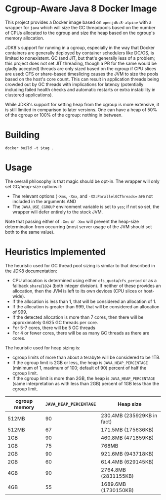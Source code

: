 Cgroup-Aware Java 8 Docker Image
================================

This project provides a Docker image based on `openjdk:8-alpine` with a wrapper for `java` which
will size the GC threadpools based on the number of CPUs allocated to the cgroup and size the heap
based on the cgroup's memory allocation.

JDK8's support for running in a cgroup, especially in the way that Docker containers are generally
deployed by container schedulers like DC/OS, is limited to nonexistent.  GC (and JIT, but that's
generally less of a problem; this project does not set JIT threading, though a PR for the same
would be gladly accepted) threads are only sized based on the cgroup if CPU slices are used: CFS
or share-based timeslicing causes the JVM to size the pools based on the host's core count.  This
can result in application threads being crowded out by GC threads with implications for latency
(potentially including failed health checks and automatic restarts or extra instability in clustered
applications).

While JDK8's support for setting heap from the cgroup is more extensive, it is still limited in
comparison to later versions.  One can have a heap of 50% of the cgroup or 100% of the cgroup: nothing
in between.

Building
========

```
docker build -t $tag .
```

Usage
=====

The overall philosophy is that magic should be opt-in.  The wrapper will only set GC/heap-size options if:

* The relevant options (`-Xms`, `-Xmx`, and `-XX:ParallelGCThreads=` are not included in the arguments
AND
* The `JAVA_USE_CGROUP` environment variable is set to `yes`; if not so set, the wrapper will defer
entirely to the stock JVM.

Note that passing either of `-Xms` or `-Xmx` will prevent the heap-size determination from occurring
(most server usage of the JVM should set both to the same value).

Heuristics Implemented
======================

The heuristic used for GC thread pool sizing is similar to that described in the JDK8 documentation:
* CPU allocation is determined using either `cfs_quota`/`cfs_period` or as a
fallback `share`/`1024` (both integer division).  If neither of these provides an allocation, then
the JVM is left to its own devices (CPU slices or host-wide).
* If the allocation is less than 1, that will be considered an allocation of 1.
* If the allocation is greater than 999, that will be considered an allocation of 999.
* If the detected allocation is more than 7 cores, then there will be approximately 0.625 GC threads
per core.
* For 5-7 cores, there will be 5 GC threads
* For 4 or fewer cores, there will be as many GC threads as there are cores.

The heuristic used for heap sizing is:

* cgroup limits of more than about a terabyte will be considered to be 1TB.
* If the cgroup limit is 2GB or less, the heap is `JAVA_HEAP_PERCENTAGE` (minimum of 1, maximum of
100; default of 90) percent of half the cgroup limit.
* If the cgroup limit is more than 2GB, the heap is `JAVA_HEAP_PERCENTAGE` (same interpretation as
with less than 2GB) percent of 1GB less than the cgroup limit.

| cgroup memory | `JAVA_HEAP_PERCENTAGE` | Heap size |
| --- | --- | --- |
| 512MB | 90 | 230.4MB (235929KB in fact) |
| 512MB | 67 | 171.5MB (175636KB) |
| 1GB | 90 | 460.8MB (471859KB) |
| 1GB | 75 | 768MB |
| 2GB | 90 | 921.6MB (943718KB) |
| 2GB | 60 | 614.4MB (629145KB) |
| 4GB | 90 | 2764.8MB (2831155KB) |
| 4GB | 55 | 1689.6MB (1730150KB) |
